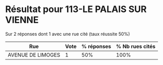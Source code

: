 # Résultat pour 113-LE PALAIS SUR VIENNE

Sur 2 réponses dont 1 avec une rue cité (taux réussite 50%)

| Rue | Vote | % réponses | % Nb rues cités|
|-----|------|------------|----------------|
| AVENUE DE LIMOGES | 1 | 50% | 100%|
